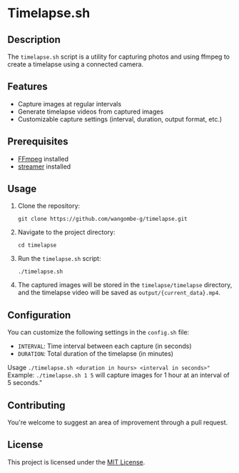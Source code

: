 # Timelapse.sh

## Description
The `timelapse.sh` script is a utility for capturing photos and using ffmpeg to create a timelapse using a connected camera.

## Features
- Capture images at regular intervals
- Generate timelapse videos from captured images
- Customizable capture settings (interval, duration, output format, etc.)

## Prerequisites
- [FFmpeg](https://ffmpeg.org/
) installed
- [streamer](https://manpages.ubuntu.com/manpages/jammy/man1/streamer.1.html) installed

## Usage
1. Clone the repository:
	```shell
	git clone https://github.com/wangombe-g/timelapse.git
	```

2. Navigate to the project directory:
	```shell
	cd timelapse
	```

3. Run the `timelapse.sh` script:
	```shell
	./timelapse.sh
	```

4. The captured images will be stored in the `timelapse/timelapse` directory, and the timelapse video will be saved as `output/{current_data}.mp4`.

## Configuration
You can customize the following settings in the `config.sh` file:
- `INTERVAL`: Time interval between each capture (in seconds)
- `DURATION`: Total duration of the timelapse (in minutes)

Usage `./timelapse.sh <duration in hours> <interval in seconds>"`
Example: `./timelapse.sh 1 5` will capture images for 1 hour at an interval of 5 seconds."

## Contributing
You're welcome to suggest an area of improvement through a pull request.

## License
This project is licensed under the [MIT License](https://opensource.org/license/mit).